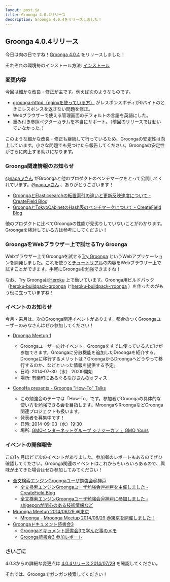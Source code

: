 ```yaml
---
layout: post.ja
title: Groonga 4.0.4リリース
description: Groonga 4.0.4をリリースしました！
---
```


## Groonga 4.0.4リリース

今日は肉の日ですね！[Groonga 4.0.4](/ja/docs/news.html#release-4-0-4) をリリースしました！

それぞれの環境毎のインストール方法: [インストール](/ja/docs/install.html)

### 変更内容

今回は細かな改良・修正が主です。例えば次のようなものです。

  * [groonga-httpd（nginxを使っている方）](/ja/docs/reference/executables/groonga-httpd.html) がレスポンスボディが0バイトのときにレスポンスを返さない問題を修正。
  * Webブラウザーで使える管理画面のデフォルトの言語を英語にした。
  * 重み付き参照ベクターカラムを本当にサポート。（前回のリリースでは動いていなかった。）

このような細かな改良・修正も継続して行っているため、Groongaの安定性は向上しています。小さな問題でも見つけたら報告してください。Groongaの安定性がさらに向上する助けになります。

### Groonga関連情報のお知らせ

[@naoa_yさん](https://twitter.com/naoa_y) がGroongaと他のプロダクトのベンチマークをとって公開してくれています。[@naoa_yさん](https://twitter.com/naoa_y) 、ありがとうございます！

  * [GroongaとElasticsearchの転置索引の違いと更新反映速度について - CreateField Blog](http://blog.createfield.com/entry/2014/07/22/080958)
  * [GroongaとTokyoCabinetのHash表のベンチマークについて - CreateField Blog](http://blog.createfield.com/entry/2014/07/26/233617)

他のプロダクトに比べてGroongaの性能が見劣りしていないことがわかります。Groongaを検討している方は参考にしてください！

### GroongaをWebブラウザー上で試せるTry Groonga

Webブラウザー上でGroongaを試せる[Try Groonga](http://try-groonga.herokuapp.com/) というWebアプリケーションを開発しました。これを使うと[チュートリアル](/ja/docs/tutorial/)の内容をWebブラウザー上で試すことができます。手軽にGroongaを勉強できますね！

なお、Try Groongaは[Heroku](http://heroku.com/) 上で動いています。Groonga用ビルドパック（[heroku-buildpack-groonga](https://github.com/groonga/heroku-buildpack-groonga) と[heroku-buildpack-rroonga](https://github.com/groonga/heroku-buildpack-rroonga) ）を作ったのがもう役に立っていますね！

### イベントのお知らせ

今月・来月は、次のGroonga関連イベントがあります。都合のつくGroongaユーザーのみなさんはぜひ参加してください！

  * [Droonga Meetup 1](http://groonga.doorkeeper.jp/events/13291)
    * Groongaユーザー向けイベント。Groongaをすでに使っている人だけが参加できます。Groongaに分散機能を追加したDroongaを紹介する。Droongaに移行するメリットは？GroongaからDroongaへどうやって移行するのか、などといった情報を提供する予定。
    * 日時: 2014-07-30（水） 20:00開始
    * 場所: 有楽町にあるぐるなびさんのオフィス

  * [ConoHa presents - Groonga "How-To" Talks](http://groonga.doorkeeper.jp/events/12676)
    * この勉強会のテーマは「How-To」です。参加者がGroongaの具体的な使い方を勉強できる会を目指します。MroongaやRroongaなどGroonga関連プロジェクトも扱います。
    * 発表者を募集中です！
    * 日時: 2014-09-03（水）19:30
    * 場所: [GMOインターネットグループ シナジーカフェ GMO Yours](http://www.conoha.jp/community/access)

### イベントの開催報告

この1ヶ月ほどで次のイベントがありました。参加者のレポートもあるのでぜひ確認してください。Groonga関連のイベントはこれからもいろいろあるので、興味が出てきた場合はぜひ参加してみてください！

  * [全文検索エンジンGroongaユーザ勉強会＠神戸](http://koberoonga.doorkeeper.jp/events/11578)
    * [全文検索エンジンGroongaユーザ勉強会＠神戸を主催しました - CreateField Blog](http://blog.createfield.com/entry/2014/07/03/125507)
    * [全文検索エンジンGroongaユーザ勉強会＠神戸に参加しました - shigeponが関心のある技術情報など](http://blog.shigepon.com/blog/2014/06/28/groonga-study-kobe-2014-06-27/)
  * [Mroonga Meetup 2014/06/29 @東京](https://atnd.org/events/51848)
    * [Mroonga - Mroonga Meetup 2014/06/29 @東京を開催しました！](http://mroonga.org/ja/blog/2014/06/29/mroonga-meetup.html)
  * [Groongaドキュメント読書会3](http://groonga.doorkeeper.jp/events/13039)
    * [Groongaドキュメント読書会3で学んだ事のメモ](http://qiita.com/tamano/items/5cc39842c5e9c81c2827)
    * [Groonga読書会3 参加レポート](http://qiita.com/flame1980/items/642e773d4027f20e6827)

### さいごに

4.0.3からの詳細な変更点は [4.0.4リリース 2014/07/29](/ja/docs/news.html#release-4-0-4) を確認してください。

それでは、Groongaでガンガン検索してください！
